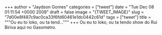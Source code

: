 
+++
author = "Jaydson Gomes"
categories = ["tweet"]
date = "Tue Dec 08 01:11:54 +0000 2009"
draft = false
image = "{TWEET_IMAGE}"
slug = "7d00e8f487c9ac0ca33f6fd60461e1dc0442c61d"
tags = ["tweet"]
title = """Ou eu to loko, ou ta tend..."""
+++
Ou eu to loko, ou ta tendo show do Rui Biriva aqui no Gasometro.
